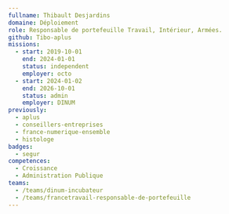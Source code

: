 ```yaml
---
fullname: Thibault Desjardins
domaine: Déploiement
role: Responsable de portefeuille Travail, Intérieur, Armées.
github: Tibo-aplus
missions:
  - start: 2019-10-01
    end: 2024-01-01
    status: independent
    employer: octo
  - start: 2024-01-02
    end: 2026-10-01
    status: admin
    employer: DINUM
previously:
  - aplus
  - conseillers-entreprises
  - france-numerique-ensemble
  - histologe
badges:
  - segur
competences:
  - Croissance
  - Administration Publique
teams:
  - /teams/dinum-incubateur
  - /teams/francetravail-responsable-de-portefeuille
---
```

